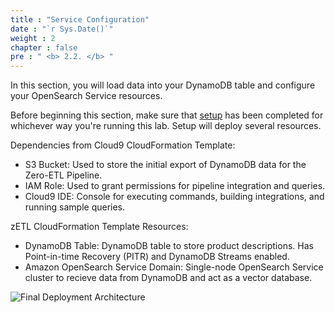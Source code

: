 ```yaml
---
title : "Service Configuration"
date : "`r Sys.Date()`"
weight : 2
chapter : false
pre : " <b> 2.2. </b> "
---
```


In this section, you will load data into your DynamoDB table and configure your OpenSearch Service resources.

Before beginning this section, make sure that [setup](https://catalog.workshops.aws/dynamodb-labs/en-US/dynamodb-opensearch-zetl/setup/) has been completed for whichever way you're running this lab. Setup will deploy several resources.

Dependencies from Cloud9 CloudFormation Template:

- S3 Bucket: Used to store the initial export of DynamoDB data for the Zero-ETL Pipeline.
- IAM Role: Used to grant permissions for pipeline integration and queries.
- Cloud9 IDE: Console for executing commands, building integrations, and running sample queries.

zETL CloudFormation Template Resources:

- DynamoDB Table: DynamoDB table to store product descriptions. Has Point-in-time Recovery (PITR) and DynamoDB Streams enabled.
- Amazon OpenSearch Service Domain: Single-node OpenSearch Service cluster to recieve data from DynamoDB and act as a vector database.

![Final Deployment Architecture](/images/2/1.png)